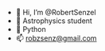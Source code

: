 - 👋 Hi, I’m @RobertSenzel
- 🚀 Astrophysics student
- 🐍 Python
- 📫 robzsenz@gmail.com

<!---
robsenzel/robsenzel is a ✨ special ✨ repository because its `README.md` (this file) appears on your GitHub profile.
You can click the Preview link to take a look at your changes.
--->
